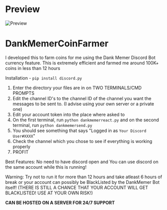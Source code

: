 # Preview 
![Preview](https://i.ibb.co/X5K3pXM/DMCF.png)

# DankMemerCoinFarmer
I developed this to farm coins for me using the Dank Memer Discord Bot currency feature. This is extremely efficient and farmed me around 100K+ coins in less than 12 hours

Installation - `pip install discord.py`

1. Enter the directory your files are in on TWO TERMINALS/CMD PROMPTS
2. Edit the channel ID's to the channel ID of the channel you want the messages to be sent to. (I advise using your own server or a private one)
3. Edit your account token into the place where asked to
4. On the first terminal, run `python dankmemerreact.py` and on the second terminal, run `python dankmemersend.py`
5. You should see something that says "Logged in as `Your Discord User#XXXX`"
6. Check the channel which you chose to see if everything is working properly
7. PROFIT

Best Features: No need to have discord open and You can use discord on the same account while this is running!

Warning: Try not to run it for more than 12 hours and take atleast 6 hours of break or your account can possibly be BlackListed by the DankMemer Bot itself! (THERE IS STILL A CHANCE THAT YOUR ACCOUNT WILL GET BLACKLISTED! USE AT YOUR OWN RISK!)

**CAN BE HOSTED ON A SERVER FOR 24/7 SUPPORT**
